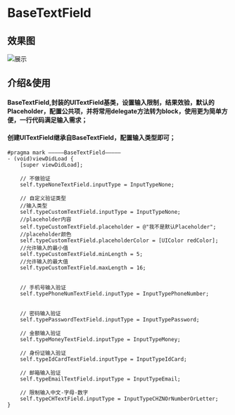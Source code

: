 # BaseTextField
## 效果图
![展示](https://github.com/qianfei1993/BaseTextField/edit/master/BaseTextField/image.png)


## 介绍&使用
#### BaseTextField,封装的UITextField基类，设置输入限制，结果效验，默认的Placeholder，配置公共项，并将常用delegate方法转为block，使用更为简单方便，一行代码满足输入需求；
#### 创建UITextField继承自BaseTextField，配置输入类型即可；
```
#pragma mark —————BaseTextField—————
- (void)viewDidLoad {
    [super viewDidLoad];
    
    // 不做验证
    self.typeNoneTextField.inputType = InputTypeNone;
    
    // 自定义验证类型
    //输入类型
    self.typeCustomTextField.inputType = InputTypeNone;
    //placeholder内容
    self.typeCustomTextField.placeholder = @"我不是默认Placeholder";
    //placeholder颜色
    self.typeCustomTextField.placeholderColor = [UIColor redColor];
    //允许输入的最小值
    self.typeCustomTextField.minLength = 5;
    //允许输入的最大值
    self.typeCustomTextField.maxLength = 16;
    
    
    // 手机号输入验证
    self.typePhoneNumTextField.inputType = InputTypePhoneNumber;
    
   
    // 密码输入验证
    self.typePasswordTextField.inputType = InputTypePassword;
    
    // 金额输入验证
    self.typeMoneyTextField.inputType = InputTypeMoney;
    
    // 身份证输入验证
    self.typeIdCardTextField.inputType = InputTypeIdCard;
    
    // 邮箱输入验证
    self.typeEmailTextField.inputType = InputTypeEmail;
    
    // 限制输入中文-字母-数字
    self.typeCHTextField.inputType = InputTypeCHZNOrNumberOrLetter;
}

```

